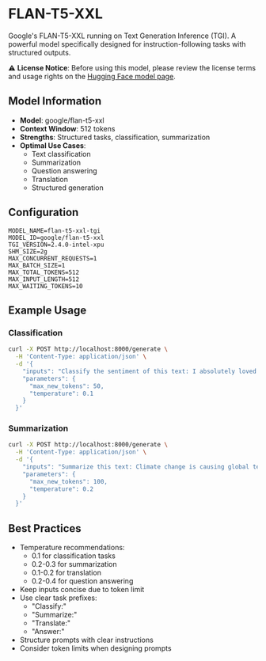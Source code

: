 # FLAN-T5-XXL

Google's FLAN-T5-XXL running on Text Generation Inference (TGI). A powerful model specifically designed for instruction-following tasks with structured outputs.

⚠️ **License Notice**: Before using this model, please review the license terms and usage rights on the [Hugging Face model page](https://huggingface.co/google/flan-t5-xxl).

## Model Information

- **Model**: google/flan-t5-xxl
- **Context Window**: 512 tokens
- **Strengths**: Structured tasks, classification, summarization
- **Optimal Use Cases**: 
  - Text classification
  - Summarization
  - Question answering
  - Translation
  - Structured generation

## Configuration

```env
MODEL_NAME=flan-t5-xxl-tgi
MODEL_ID=google/flan-t5-xxl
TGI_VERSION=2.4.0-intel-xpu
SHM_SIZE=2g
MAX_CONCURRENT_REQUESTS=1
MAX_BATCH_SIZE=1
MAX_TOTAL_TOKENS=512
MAX_INPUT_LENGTH=512
MAX_WAITING_TOKENS=10
```

## Example Usage

### Classification
```bash
curl -X POST http://localhost:8000/generate \
  -H 'Content-Type: application/json' \
  -d '{
    "inputs": "Classify the sentiment of this text: I absolutely loved the movie, it was fantastic!",
    "parameters": {
      "max_new_tokens": 50,
      "temperature": 0.1
    }
  }'
```

### Summarization
```bash
curl -X POST http://localhost:8000/generate \
  -H 'Content-Type: application/json' \
  -d '{
    "inputs": "Summarize this text: Climate change is causing global temperatures to rise. This leads to melting ice caps, rising sea levels, and more extreme weather events. Scientists warn that immediate action is necessary.",
    "parameters": {
      "max_new_tokens": 100,
      "temperature": 0.2
    }
  }'
```

## Best Practices

- Temperature recommendations:
  - 0.1 for classification tasks
  - 0.2-0.3 for summarization
  - 0.1-0.2 for translation
  - 0.2-0.4 for question answering
- Keep inputs concise due to token limit
- Use clear task prefixes:
  - "Classify:"
  - "Summarize:"
  - "Translate:"
  - "Answer:"
- Structure prompts with clear instructions
- Consider token limits when designing prompts 